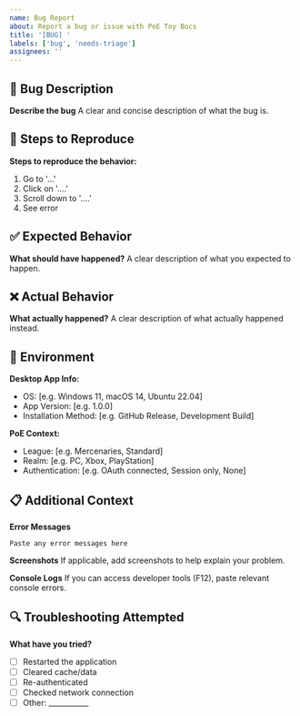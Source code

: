 ```yaml
---
name: Bug Report
about: Report a bug or issue with PoE Toy Bocs
title: '[BUG] '
labels: ['bug', 'needs-triage']
assignees: ''
---
```


## 🐛 Bug Description
**Describe the bug**
A clear and concise description of what the bug is.

## 🔄 Steps to Reproduce
**Steps to reproduce the behavior:**
1. Go to '...'
2. Click on '....'
3. Scroll down to '....'
4. See error

## ✅ Expected Behavior
**What should have happened?**
A clear description of what you expected to happen.

## ❌ Actual Behavior
**What actually happened?**
A clear description of what actually happened instead.

## 📱 Environment
**Desktop App Info:**
- OS: [e.g. Windows 11, macOS 14, Ubuntu 22.04]
- App Version: [e.g. 1.0.0]
- Installation Method: [e.g. GitHub Release, Development Build]

**PoE Context:**
- League: [e.g. Mercenaries, Standard]
- Realm: [e.g. PC, Xbox, PlayStation]
- Authentication: [e.g. OAuth connected, Session only, None]

## 📋 Additional Context
**Error Messages**
```
Paste any error messages here
```

**Screenshots**
If applicable, add screenshots to help explain your problem.

**Console Logs**
If you can access developer tools (F12), paste relevant console errors.

## 🔍 Troubleshooting Attempted
**What have you tried?**
- [ ] Restarted the application
- [ ] Cleared cache/data
- [ ] Re-authenticated
- [ ] Checked network connection
- [ ] Other: ___________
